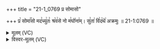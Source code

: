 +++
title = "21-1_0769 प्र सोमासो"

+++
प्र꣡ सोमा꣢꣯सो मद꣣च्यु꣢तः꣣ श्र꣡व꣢से नो म꣣घो꣡ना꣢म्। सु꣣ता꣢ वि꣣द꣡थे꣢ अक्रमुः ॥ 21-1:0769 ॥

<details><summary>मूलम् (VC)</summary>

प्र꣡ सोमा꣢꣯सो मद꣣च्यु꣢तः श्र꣡व꣢से नो म꣣घो꣡ना꣢म् । सु꣣ता꣢ वि꣣द꣡थे꣢ अक्रमुः ॥७६९॥
</details>

<details><summary>विस्वर-मूलम् (VC)</summary>

प्र सोमासो मदच्युतः श्रवसे नो मघोनाम् । सुता विदथे अक्रमुः ॥७६९॥
</details>